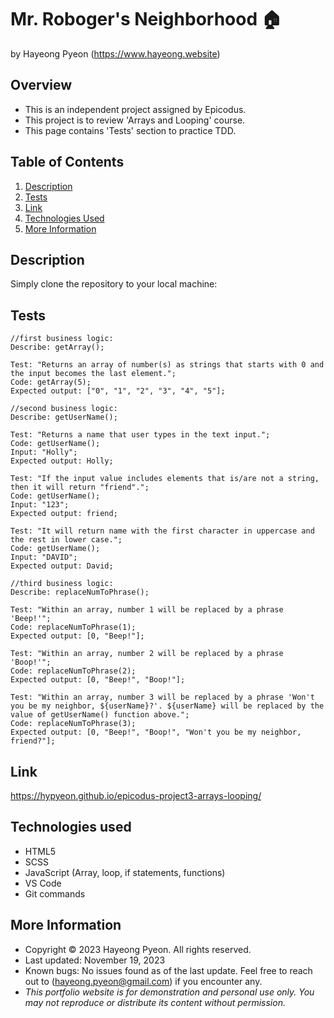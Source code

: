 # Mr. Roboger's Neighborhood 🏠
by Hayeong Pyeon (https://www.hayeong.website)

## Overview
- This is an independent project assigned by Epicodus. 
- This project is to review 'Arrays and Looping' course. 
- This page contains 'Tests' section to practice TDD. 

## Table of Contents

1. [Description](#description)
2. [Tests](#tests)
3. [Link](#link)
3. [Technologies Used](#technologiesused)
4. [More Information](#moreinformation)

## Description

Simply clone the repository to your local machine:

## Tests
```
//first business logic:
Describe: getArray();  
 
Test: "Returns an array of number(s) as strings that starts with 0 and the input becomes the last element.";  
Code: getArray(5);  
Expected output: ["0", "1", "2", "3", "4", "5"];  

//second business logic:
Describe: getUserName();

Test: "Returns a name that user types in the text input.";  
Code: getUserName();
Input: "Holly";  
Expected output: Holly;  

Test: "If the input value includes elements that is/are not a string, then it will return "friend".";  
Code: getUserName();
Input: "123";  
Expected output: friend;  

Test: "It will return name with the first character in uppercase and the rest in lower case.";  
Code: getUserName();
Input: "DAVID";  
Expected output: David;  

//third business logic:
Describe: replaceNumToPhrase();

Test: "Within an array, number 1 will be replaced by a phrase 'Beep!'";  
Code: replaceNumToPhrase(1);  
Expected output: [0, "Beep!"];  

Test: "Within an array, number 2 will be replaced by a phrase 'Boop!'";  
Code: replaceNumToPhrase(2);  
Expected output: [0, "Beep!", "Boop!"];  

Test: "Within an array, number 3 will be replaced by a phrase 'Won't you be my neighbor, ${userName}?'. ${userName} will be replaced by the value of getUserName() function above.";  
Code: replaceNumToPhrase(3);  
Expected output: [0, "Beep!", "Boop!", "Won't you be my neighbor, friend?"];  
```

## Link
https://hypyeon.github.io/epicodus-project3-arrays-looping/

## Technologies used
- HTML5
- SCSS
- JavaScript (Array, loop, if statements, functions)
- VS Code
- Git commands

## More Information
- Copyright © 2023 Hayeong Pyeon. All rights reserved.
- Last updated: November 19, 2023
- Known bugs: No issues found as of the last update. Feel free to reach out to (hayeong.pyeon@gmail.com) if you encounter any.
- *This portfolio website is for demonstration and personal use only. You may not reproduce or distribute its content without permission.*
